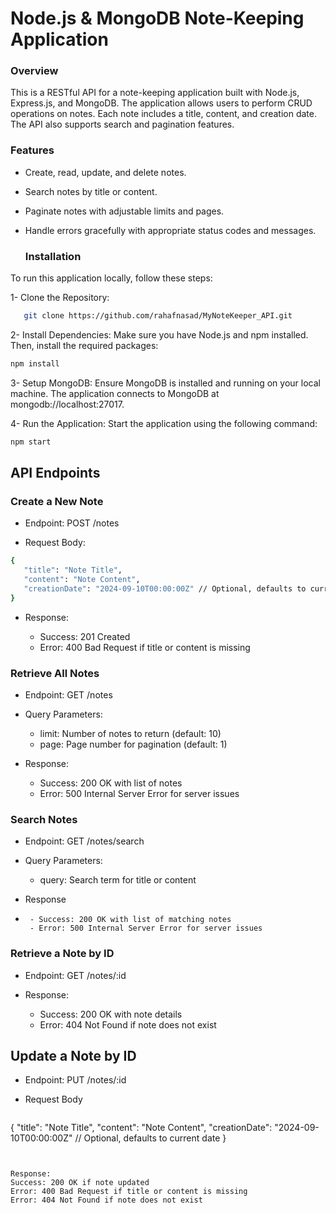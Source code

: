 # Node.js & MongoDB Note-Keeping Application

### Overview

This is a RESTful API for a note-keeping application built with Node.js, Express.js, and MongoDB. The application allows users to perform CRUD operations on notes. Each note includes a title, content, and creation date. The API also supports search and pagination features.

### Features

- Create, read, update, and delete notes.
- Search notes by title or content.
- Paginate notes with adjustable limits and pages.
- Handle errors gracefully with appropriate status codes and messages.

  ### Installation
To run this application locally, follow these steps:

1- Clone the Repository:


 ```bash
    git clone https://github.com/rahafnasad/MyNoteKeeper_API.git

  ``` 

2- Install Dependencies:
Make sure you have Node.js and npm installed. Then, install the required packages:
 ```bash
npm install
``` 

3- Setup MongoDB:
Ensure MongoDB is installed and running on your local machine. The application connects to MongoDB at mongodb://localhost:27017.

4- Run the Application:
Start the application using the following command:
 ```bash
npm start

```
## API Endpoints
### Create a New Note

- Endpoint: POST /notes
  
- Request Body:
 ```bash
{
    "title": "Note Title",
    "content": "Note Content",
    "creationDate": "2024-09-10T00:00:00Z" // Optional, defaults to current date
}

```
- Response:
  
     - Success: 201 Created
     - Error: 400 Bad Request if title or content is missing
 
### Retrieve All Notes

- Endpoint: GET /notes
  
- Query Parameters:
  
     - limit: Number of notes to return (default: 10)
     - page: Page number for pagination (default: 1)
       
- Response:
  
     - Success: 200 OK with list of notes
     - Error: 500 Internal Server Error for server issues

### Search Notes
- Endpoint: GET /notes/search
- Query Parameters:
  
    - query: Search term for title or content
      
- Response
- 
       - Success: 200 OK with list of matching notes
       - Error: 500 Internal Server Error for server issues

###  Retrieve a Note by ID

- Endpoint: GET /notes/:id
- Response:
  
    - Success: 200 OK with note details
    - Error: 404 Not Found if note does not exist

## Update a Note by ID
- Endpoint: PUT /notes/:id
- Request Body

  ``` bash
{
    "title": "Note Title",
    "content": "Note Content",
    "creationDate": "2024-09-10T00:00:00Z" // Optional, defaults to current date
} 
```


Response:
Success: 200 OK if note updated
Error: 400 Bad Request if title or content is missing
Error: 404 Not Found if note does not exist
